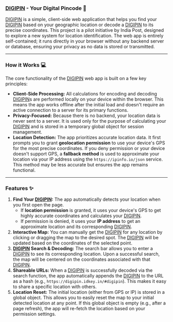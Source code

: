 ### **[DIGIPIN](https://digipin.idkey.in) - Your Digital Pincode** 📍

[DIGIPIN](https://digipin.idkey.in) is a simple, client-side web application that helps you find your [DIGIPIN](https://digipin.idkey.in) based on your geographic location or decode a [DIGIPIN](https://digipin.idkey.in) to its precise coordinates. This project is a pilot initiative by India Post, designed to explore a new system for location identification. The web app is entirely self-contained; it runs directly in your browser without any backend server or database, ensuring your privacy as no data is stored or transmitted.

***

### **How it Works** 💻

The core functionality of the [DIGIPIN](https://digipin.idkey.in) web app is built on a few key principles:

* **Client-Side Processing:** All calculations for encoding and decoding [DIGIPIN](https://digipin.idkey.in)s are performed locally on your device within the browser. This means the app works offline after the initial load and doesn't require an active connection to a server for its primary functions.
* **Privacy-Focused:** Because there is no backend, your location data is never sent to a server. It is used only for the purpose of calculating your [DIGIPIN](https://digipin.idkey.in) and is stored in a temporary global object for session management.
* **Location Detection:** The app prioritizes accurate location data. It first prompts you to grant **geolocation permission** to use your device's GPS for the most precise coordinates. If you deny permission or your device doesn't support GPS, a **fallback method** is used to approximate your location via your IP address using the `https://ipinfo.io/json` service. This method may be less accurate but ensures the app remains functional.

***

### **Features** ✨

1.  **Find Your [DIGIPIN](https://digipin.idkey.in):** The app automatically detects your location when you first open the page.
    * If **location permission** is granted, it uses your device's GPS to get highly accurate coordinates and calculates your [DIGIPIN](https://digipin.idkey.in).
    * If permission is denied, it uses your **IP address** to get an approximate location and its corresponding [DIGIPIN](https://digipin.idkey.in).
2.  **Interactive Map:** You can manually get the [DIGIPIN](https://digipin.idkey.in) for any location by clicking or dragging the map to the desired spot. The [DIGIPIN](https://digipin.idkey.in) will be updated based on the coordinates of the selected point. 
3.  **[DIGIPIN](https://digipin.idkey.in) Search & Decoding:** The search bar allows you to enter a [DIGIPIN](https://digipin.idkey.in) to see its corresponding location. Upon a successful search, the map will be centered on the coordinates associated with that [DIGIPIN](https://digipin.idkey.in).
4.  **Shareable URLs:** When a [DIGIPIN](https://digipin.idkey.in) is successfully decoded via the search function, the app automatically appends the [DIGIPIN](https://digipin.idkey.in) to the URL as a hash (e.g., `https://digipin.idkey.in/#digipin`). This makes it easy to share a specific location with others.
5.  **Location Reset:** The initial location (either from GPS or IP) is stored in a global object. This allows you to easily reset the map to your initial detected location at any point. If this global object is empty (e.g., after a page refresh), the app will re-fetch the location based on your permission settings.